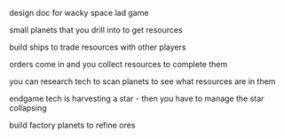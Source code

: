 design doc for wacky space lad game

small planets that you drill into to get resources

build ships to trade resources with other players

orders come in and you collect resources to complete them

you can research tech to scan planets to see what resources are in them

endgame tech is harvesting a star - then you have to manage the star collapsing

build factory planets to refine ores 
